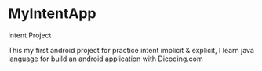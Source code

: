 # MyIntentApp
Intent Project

This my first android project for practice intent implicit & explicit,
I learn java language for build an android application with Dicoding.com
